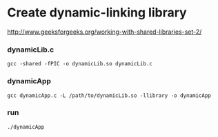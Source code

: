 # Create dynamic-linking library
http://www.geeksforgeeks.org/working-with-shared-libraries-set-2/

### dynamicLib.c
``` shell
gcc -shared -fPIC -o dynamicLib.so dynamicLib.c
```

### dynamicApp
``` shell
gcc dynamicApp.c -L /path/to/dynamicLib.so -llibrary -o dynamicApp
```

### run
``` shell
./dynamicApp
```
